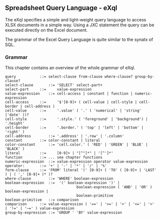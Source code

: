 ## Spreadsheet Query Language - eXql ##

The eXql specifies a simple and light-weight query language to access XLSX documents in a simple way. Using a JXC statement the query can be executed directly on the Excel document.

The grammar of the Excel Query Language is quite similar to the synatx of SQL.

### Grammar ###

This chapter contains an overview of the whole grammar of eXql.

```
query 			::=	select-clause from-clause where-clause? group-by-clause?
select-clause 		::=	'SELECT' select-part+
select-part		::= 	value-expression
value-expression	::=	cell-access | constant | function | numeric-expression
cell-access		::= 	'$'[0-9]+ ( cell-value | cell-style | cell-border | cell-address )
cell-value		::= 	'.value' ( '.' ( 'numerical' | 'string' |'date' ))?
cell-style		::= 	'.style.' ( 'foreground' | 'background') | '.height' 
cell-border		::= 	'.border.' ( 'top' | 'left' | 'bottom' | 'right' )
cell-address		::=	'.address' | '.row' | '.column'
constant		::=	color-constant | literal
color-constant		::=	'cell.color.' ( 'RED' | 'GREEN' | 'BLUE' | 'BLACK' )
literal			::= 	[0-9]+ | "[^"]*" | '[^']*'
function		::=	... see chapter functions
numeric-expression	::=	value-expression operator value-expression
operator:		::=	'+' | '-' | '*' | '/' | '%'
form-clause		::=	'FROM' literal '(' [0-9]+ ( 'TO' ( [0-9]+ | 'LAST' ) | ( ',' [0-9]+ )* )?
where-clause		::=	'WHERE' boolean-expression
boolean-expression	::=	 '(' boolean-expression ')' |
                                 boolean-expression ( 'AND' | 'OR' ) boolean-expression |
                                 boolean-primitive
boolean-primitive	::=	comparison
comparison		::=	value-expression ( '==' | '>=' | '>' | '<=' | '<' | '!=' | '~=' ) value-expression
group-by-expression	::=	'GROUP ' 'BY' value-expression
```